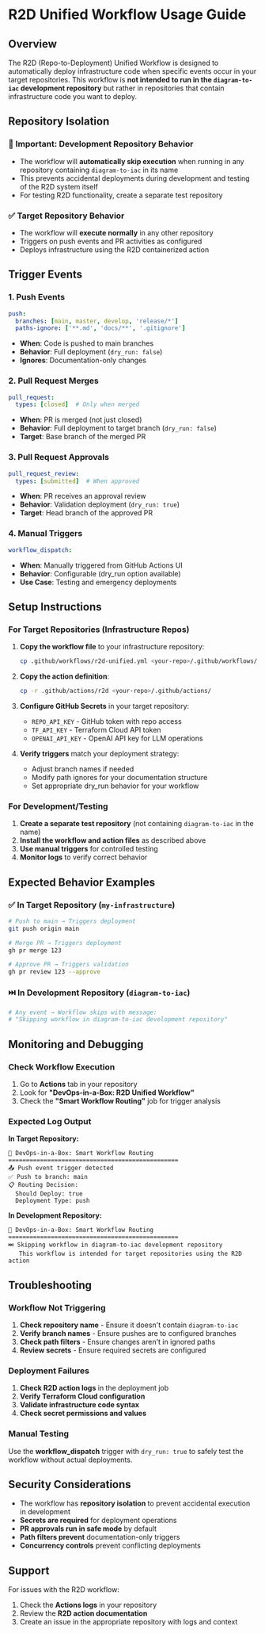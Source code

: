 # R2D Unified Workflow Usage Guide

## Overview

The R2D (Repo-to-Deployment) Unified Workflow is designed to automatically deploy infrastructure code when specific events occur in your target repositories. This workflow is **not intended to run in the `diagram-to-iac` development repository** but rather in repositories that contain infrastructure code you want to deploy.

## Repository Isolation

### 🚨 Important: Development Repository Behavior
- The workflow will **automatically skip execution** when running in any repository containing `diagram-to-iac` in its name
- This prevents accidental deployments during development and testing of the R2D system itself
- For testing R2D functionality, create a separate test repository

### ✅ Target Repository Behavior
- The workflow will **execute normally** in any other repository
- Triggers on push events and PR activities as configured
- Deploys infrastructure using the R2D containerized action

## Trigger Events

### 1. Push Events
```yaml
push:
  branches: [main, master, develop, 'release/*']
  paths-ignore: ['**.md', 'docs/**', '.gitignore']
```
- **When**: Code is pushed to main branches
- **Behavior**: Full deployment (`dry_run: false`)
- **Ignores**: Documentation-only changes

### 2. Pull Request Merges
```yaml
pull_request:
  types: [closed]  # Only when merged
```
- **When**: PR is merged (not just closed)
- **Behavior**: Full deployment to target branch (`dry_run: false`)
- **Target**: Base branch of the merged PR

### 3. Pull Request Approvals
```yaml
pull_request_review:
  types: [submitted]  # When approved
```
- **When**: PR receives an approval review
- **Behavior**: Validation deployment (`dry_run: true`)
- **Target**: Head branch of the approved PR

### 4. Manual Triggers
```yaml
workflow_dispatch:
```
- **When**: Manually triggered from GitHub Actions UI
- **Behavior**: Configurable (dry_run option available)
- **Use Case**: Testing and emergency deployments

## Setup Instructions

### For Target Repositories (Infrastructure Repos)

1. **Copy the workflow file** to your infrastructure repository:
   ```bash
   cp .github/workflows/r2d-unified.yml <your-repo>/.github/workflows/
   ```

2. **Copy the action definition**:
   ```bash
   cp -r .github/actions/r2d <your-repo>/.github/actions/
   ```

3. **Configure GitHub Secrets** in your target repository:
   - `REPO_API_KEY` - GitHub token with repo access
   - `TF_API_KEY` - Terraform Cloud API token
   - `OPENAI_API_KEY` - OpenAI API key for LLM operations

4. **Verify triggers** match your deployment strategy:
   - Adjust branch names if needed
   - Modify path ignores for your documentation structure
   - Set appropriate dry_run behavior for your workflow

### For Development/Testing

1. **Create a separate test repository** (not containing `diagram-to-iac` in the name)
2. **Install the workflow and action files** as described above
3. **Use manual triggers** for controlled testing
4. **Monitor logs** to verify correct behavior

## Expected Behavior Examples

### ✅ In Target Repository (`my-infrastructure`)
```bash
# Push to main → Triggers deployment
git push origin main

# Merge PR → Triggers deployment  
gh pr merge 123

# Approve PR → Triggers validation
gh pr review 123 --approve
```

### ⏭️ In Development Repository (`diagram-to-iac`)
```bash
# Any event → Workflow skips with message:
# "Skipping workflow in diagram-to-iac development repository"
```

## Monitoring and Debugging

### Check Workflow Execution
1. Go to **Actions** tab in your repository
2. Look for **"DevOps-in-a-Box: R2D Unified Workflow"**
3. Check the **"Smart Workflow Routing"** job for trigger analysis

### Expected Log Output

**In Target Repository:**
```
🧠 DevOps-in-a-Box: Smart Workflow Routing
================================================
📤 Push event trigger detected
✅ Push to branch: main
📋 Routing Decision:
  Should Deploy: true
  Deployment Type: push
```

**In Development Repository:**
```
🧠 DevOps-in-a-Box: Smart Workflow Routing
================================================
⏭️ Skipping workflow in diagram-to-iac development repository
   This workflow is intended for target repositories using the R2D action
```

## Troubleshooting

### Workflow Not Triggering
1. **Check repository name** - Ensure it doesn't contain `diagram-to-iac`
2. **Verify branch names** - Ensure pushes are to configured branches
3. **Check path filters** - Ensure changes aren't in ignored paths
4. **Review secrets** - Ensure required secrets are configured

### Deployment Failures
1. **Check R2D action logs** in the deployment job
2. **Verify Terraform Cloud configuration**
3. **Validate infrastructure code syntax**
4. **Check secret permissions and values**

### Manual Testing
Use the **workflow_dispatch** trigger with `dry_run: true` to safely test the workflow without actual deployments.

## Security Considerations

- The workflow has **repository isolation** to prevent accidental execution in development
- **Secrets are required** for deployment operations
- **PR approvals run in safe mode** by default
- **Path filters prevent** documentation-only triggers
- **Concurrency controls** prevent conflicting deployments

## Support

For issues with the R2D workflow:
1. Check the **Actions logs** in your repository
2. Review the **R2D action documentation**
3. Create an issue in the appropriate repository with logs and context
